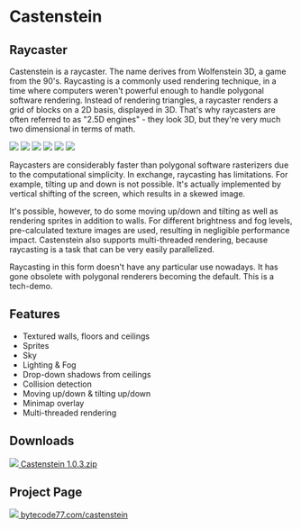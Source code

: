 # Castenstein

## Raycaster

Castenstein is a raycaster. The name derives from Wolfenstein 3D, a game from the 90's. Raycasting is a commonly used rendering technique, in a time where computers weren't powerful enough to handle polygonal software rendering. Instead of rendering triangles, a raycaster renders a grid of blocks on a 2D basis, displayed in 3D. That's why raycasters are often referred to as "2.5D engines" - they look 3D, but they're very much two dimensional in terms of math.

[![](https://bytecode77.com/images/pages/castenstein/001.thumb.jpg)](https://bytecode77.com/images/pages/castenstein/001.jpg)
[![](https://bytecode77.com/images/pages/castenstein/002.thumb.jpg)](https://bytecode77.com/images/pages/castenstein/002.jpg)
[![](https://bytecode77.com/images/pages/castenstein/003.thumb.jpg)](https://bytecode77.com/images/pages/castenstein/003.jpg)
[![](https://bytecode77.com/images/pages/castenstein/004.thumb.jpg)](https://bytecode77.com/images/pages/castenstein/004.jpg)
[![](https://bytecode77.com/images/pages/castenstein/005.thumb.jpg)](https://bytecode77.com/images/pages/castenstein/005.jpg)
[![](https://bytecode77.com/images/pages/castenstein/006.thumb.jpg)](https://bytecode77.com/images/pages/castenstein/006.jpg)

Raycasters are considerably faster than polygonal software rasterizers due to the computational simplicity. In exchange, raycasting has limitations. For example, tilting up and down is not possible. It's actually implemented by vertical shifting of the screen, which results in a skewed image.

It's possible, however, to do some moving up/down and tilting as well as rendering sprites in addition to walls. For different brightness and fog levels, pre-calculated texture images are used, resulting in negligible performance impact. Castenstein also supports multi-threaded rendering, because raycasting is a task that can be very easily parallelized.

Raycasting in this form doesn't have any particular use nowadays. It has gone obsolete with polygonal renderers becoming the default. This is a tech-demo.

## Features

- Textured walls, floors and ceilings
- Sprites
- Sky
- Lighting & Fog
- Drop-down shadows from ceilings
- Collision detection
- Moving up/down & tilting up/down
- Minimap overlay
- Multi-threaded rendering

## Downloads

[![](http://bytecode77.com/public/fileicons/zip.png) Castenstein 1.0.3.zip](https://bytecode77.com/downloads/Castenstein%201.0.3.zip)

## Project Page

[![](https://bytecode77.com/public/favicon16.png) bytecode77.com/castenstein](https://bytecode77.com/castenstein)
